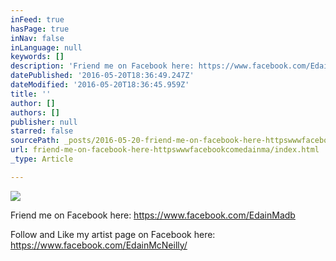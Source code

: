 ```yaml
---
inFeed: true
hasPage: true
inNav: false
inLanguage: null
keywords: []
description: 'Friend me on Facebook here: https://www.facebook.com/EdainMadb'
datePublished: '2016-05-20T18:36:49.247Z'
dateModified: '2016-05-20T18:36:45.959Z'
title: ''
author: []
authors: []
publisher: null
starred: false
sourcePath: _posts/2016-05-20-friend-me-on-facebook-here-httpswwwfacebookcomedainma.md
url: friend-me-on-facebook-here-httpswwwfacebookcomedainma/index.html
_type: Article

---
```

![](https://the-grid-user-content.s3-us-west-2.amazonaws.com/e431d305-a85e-430c-99a3-84be15163206.jpg)

Friend me on Facebook here: https://www.facebook.com/EdainMadb

Follow and Like my artist page on Facebook here: https://www.facebook.com/EdainMcNeilly/